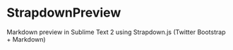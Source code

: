 StrapdownPreview
================

Markdown preview in Sublime Text 2 using Strapdown.js (Twitter Bootstrap + Markdown)